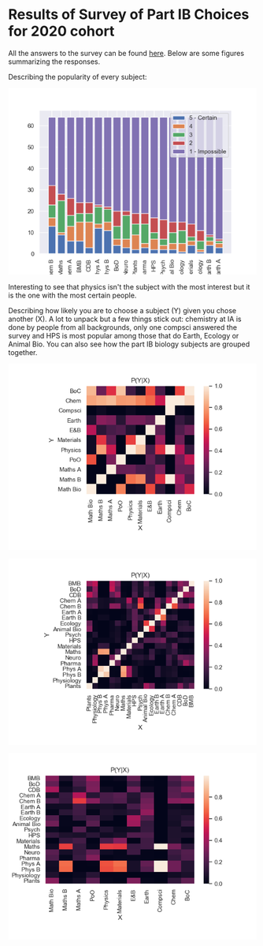 # Results of Survey of Part IB Choices for 2020 cohort

All the answers to the survey can be found [here](https://github.com/part-ib-survey/part_ib_survey/blob/master/AnonData.xlsx). Below are some figures summarizing the responses.

Describing the popularity of every subject:

<p align="center">
  <img width="780"src="https://github.com/part-ib-survey/part_ib_survey/blob/master/Figures/StackedPlot.png">
</p>

Interesting to see that physics isn't the subject with the most interest but it is the one with the most certain people.

Describing how likely you are to choose a subject (Y) given you chose another (X). A lot to unpack but a few things stick out: chemistry at IA is done by people from all backgrounds, only one compsci answered the survey and HPS is most popular among those that do Earth, Ecology or Animal Bio. You can also see how the part IB biology subjects are grouped together.

<p align="center">
  <img width="780"src="https://github.com/part-ib-survey/part_ib_survey/blob/master/Figures/heatmap_A.png">
</p>

<p align="center">
  <img width="780"src="https://github.com/part-ib-survey/part_ib_survey/blob/master/Figures/heatmap_B.png">
</p>

<p align="center">
  <img width="780"src="https://github.com/part-ib-survey/part_ib_survey/blob/master/Figures/heatmap_AB.png">
</p>


